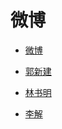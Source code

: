 # 微博


<div id = "首"></div>
<script src = "../js/首.js"></script>


* [微博](https://m.weibo.cn/)


* [郭新建](https://m.weibo.cn/u/5243509390)
* [林书明](https://m.weibo.cn/u/1811781304)
* [李解](https://m.weibo.cn/u/1402788537)

